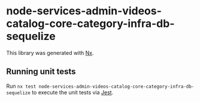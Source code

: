 # node-services-admin-videos-catalog-core-category-infra-db-sequelize

This library was generated with [Nx](https://nx.dev).

## Running unit tests

Run `nx test node-services-admin-videos-catalog-core-category-infra-db-sequelize` to execute the unit tests via [Jest](https://jestjs.io).
